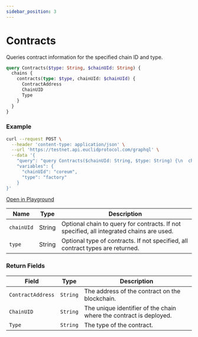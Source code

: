 ```yaml
---
sidebar_position: 3
---
```


# Contracts

Queries contract information for the specified chain ID and type.

```graphql
query Contracts($type: String, $chainUId: String) {
  chains {
    contracts(type: $type, chainUId: $chainUId) {
      ContractAddress
      ChainUID
      Type
    }
  }
}
```

### Example

```bash
curl --request POST \
  --header 'content-type: application/json' \
  --url 'https://testnet.api.euclidprotocol.com/graphql' \
  --data '{
    "query": "query Contracts($chainUId: String, $type: String) {\n  chains {\n    contracts(chainUId: $chainUId, type: $type) {\n      ContractAddress\n      ChainUID\n      Type\n    }\n  }\n}",
    "variables": {
      "chainUId": "coreum",
      "type": "factory"
    }
}'
```
[Open in Playground](https://testnet.api.euclidprotocol.com/?explorerURLState=N4IgJg9gxgrgtgUwHYBcQC4QEcYIE4CeABAMISp4CGUKAzkcADpJFFQAWlAlkvUy6zbkUVGn2aDBZCtRQBBMGDwJatCZNKceAVQCSAEXWSAKgQAOCI0QC%2B620mshrQA)


| **Name**      | **Type** | **Description**                                                                 |
|---------------|----------|---------------------------------------------------------------------------------|
| `chainUId`    | String   | Optional chain to query for contracts. If not specified, all integrated chains are used. |
| `type`        | String   | Optional type of contracts. If not specified, all contract types are returned.  |


### Return Fields

| **Field**           | **Type**   | **Description**                                                             |
|---------------------|------------|-----------------------------------------------------------------------------|
| `ContractAddress`   | `String`   | The address of the contract on the blockchain.                             |
| `ChainUID`          | `String`   | The unique identifier of the chain where the contract is deployed.         |
| `Type`              | `String`   | The type of the contract.                                                  |

